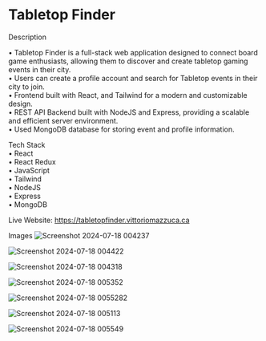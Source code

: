 # Tabletop Finder  

 Description  
 
• Tabletop Finder is a full-stack web application designed to connect board game enthusiasts, allowing them to discover and create tabletop gaming events in their city.  
• Users can create a profile account and search for Tabletop events in their city to join.  
• Frontend built with React, and Tailwind for a modern and customizable design.  
• REST API Backend built with NodeJS and Express, providing a scalable and efficient server environment.  
• Used MongoDB database for storing event and profile information.       

 Tech Stack  
 • React  
 • React Redux  
 • JavaScript    
 • Tailwind      
 • NodeJS    
 • Express    
 • MongoDB

Live Website: https://tabletopfinder.vittoriomazzuca.ca  

Images
![Screenshot 2024-07-18 004237](https://github.com/user-attachments/assets/e07a09ab-3eb8-4856-ad39-1b96ae035db2)

![Screenshot 2024-07-18 004422](https://github.com/user-attachments/assets/9f5476bb-7674-4e72-a2c2-55311cd56c68)

![Screenshot 2024-07-18 004318](https://github.com/user-attachments/assets/4bf965e5-e378-4d3e-83d3-43907a04f941)

![Screenshot 2024-07-18 005352](https://github.com/user-attachments/assets/2c0cbda6-b7a6-4163-81c7-dbc7c6fe42f4)

![Screenshot 2024-07-18 0055282](https://github.com/user-attachments/assets/ec7b333b-592a-476d-b1bf-1223c9f4b2a9)

![Screenshot 2024-07-18 005113](https://github.com/user-attachments/assets/e52872ec-c01c-401f-8ec4-8dad80ec3045)

![Screenshot 2024-07-18 005549](https://github.com/user-attachments/assets/94f3d65a-2626-4e9f-8320-01ee8382c805)
